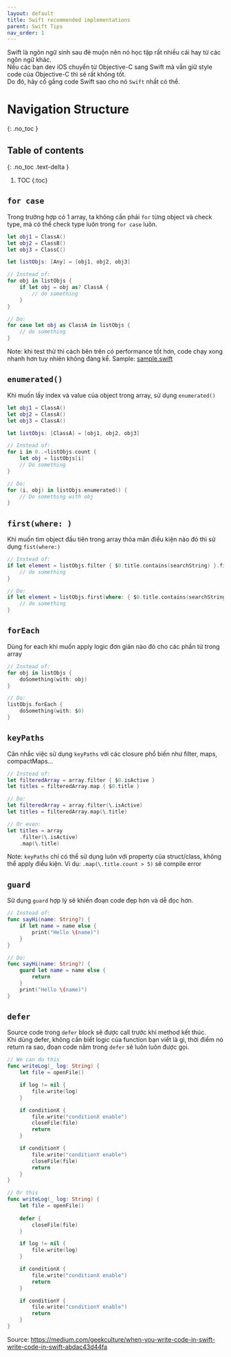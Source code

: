 ```yaml
---
layout: default
title: Swift recommended implementations
parent: Swift Tips
nav_order: 1
---
```


Swift là ngôn ngữ sinh sau đẻ muộn nên nó học tập rất nhiều cái hay từ các ngôn ngữ khác.  
Nếu các bạn dev iOS chuyển từ Objective-C sang Swift mà vẫn giữ style code của Objective-C thì sẽ rất không tốt.  
Do đó, hãy cố gắng code Swift sao cho nó `Swift` nhất có thể.

# Navigation Structure
{: .no_toc }

## Table of contents
{: .no_toc .text-delta }

1. TOC
{:toc}


## `for case`  

Trong trường hợp có 1 array, ta không cần phải `for` từng object và check type, mà có thể check type luôn trong `for case` luôn.

```swift
let obj1 = ClassA()
let obj2 = ClassB()
let obj3 = ClassC()

let listObjs: [Any] = [obj1, obj2, obj3]

// Instead of:
for obj in listObjs {
    if let obj = obj as? ClassA {
        // do something
    }
}

// Do:
for case let obj as ClassA in listObjs {
    // do something
}
```

Note: khi test thử thì cách bên trên có performance tốt hơn, code chạy xong nhanh hơn tuy nhiên không đáng kể.
Sample: [sample.swift](sample-forcase.swift)  

## `enumerated()`  

Khi muốn lấy index và value của object trong array, sử dụng `enumerated()`

```swift
let obj1 = ClassA()
let obj2 = ClassA()
let obj3 = ClassA()

let listObjs: [ClassA] = [obj1, obj2, obj3]

// Instead of:
for i in 0..<listObjs.count {
    let obj = listObjs[i]
    // Do something
}

// Do:
for (i, obj) in listObjs.enumerated() {
    // Do something with obj
}
```

## `first(where: )`

Khi muốn tìm object đầu tiên trong array thỏa mãn điều kiện nào đó thì sử dụng `fist(where:)`  

```swift
// Instead of:
if let element = listObjs.filter { $0.title.contains(searchString) }.first {
    // do something
}

// Do:
if let element = listObjs.first(where: { $0.title.contains(searchString) }) {
    // do something
}
```  

## `forEach`  

Dùng for each khi muốn apply logic đơn giản nào đó cho các phần tử trong array

```swift
// Instead of:
for obj in listObjs {
    doSomething(with: obj)
}

// Do:
listObjs.forEach {
    doSomething(with: $0)
}
```

## `keyPaths`  

Cân nhắc việc sử dụng `keyPaths` với các closure phổ biến như filter, maps, compactMaps...

```swift
// Instead of:
let filteredArray = array.filter { $0.isActive }
let titles = filteredArray.map { $0.title }

// Do:
let filteredArray = array.filter(\.isActive)
let titles = filteredArray.map(\.title)

// Or even:
let titles = array
    .filter(\.isActive)
    .map(\.title)
```

Note: `keyPaths` chỉ có thể sử dụng luôn với property của struct/class, không thể apply điều kiện.
Ví dụ: `.map(\.title.count > 5)` sẽ compile error  

## `guard`  

Sử dụng `guard` hợp lý sẽ khiến đoạn code đẹp hơn và dễ đọc hơn.

```swift
// Instead of:
func sayHi(name: String?) {
    if let name = name else {    
        print("Hello \(name)")
    }        
}

// Do:
func sayHi(name: String?) {
    guard let name = name else {    
        return
    }    
    print("Hello \(name)")
}
```

## `defer`  

Source code trong `defer` block sẽ được call trước khi method kết thúc.  
Khi dùng defer, không cần biết logic của function bạn viết là gì, thời điểm nó return ra sao, đoạn code nằm trong `defer` sẽ luôn luôn được gọi.

```swift
// We can do this
func writeLog(_ log: String) {
    let file = openFile()

    if log != nil {
        file.write(log)
    }

    if conditionX {
        file.write("conditionX enable")
        closeFile(file)
        return
    }

    if conditionY {
        file.write("conditionY enable")
        closeFile(file)
        return
    }    
}

// Or this
func writeLog(_ log: String) {
    let file = openFile()
    
    defer {
        closeFile(file)
    }

    if log != nil {
        file.write(log)
    }

    if conditionX {
        file.write("conditionX enable")
        return
    }

    if conditionY {
        file.write("conditionY enable")
        return
    }    
}
```

Source: https://medium.com/geekculture/when-you-write-code-in-swift-write-code-in-swift-abdac43d44fa  
